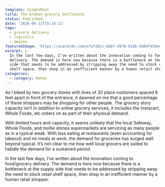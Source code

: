 ```yaml
---
template: SinglePost
title: The broken grocery bottleneck
status: Published
date: '2020-04-11T15:14:11'
tags:
  - grocery delivery
  - logistics
  - amazon  
featuredImage: 'https://ucarecdn.com/e7af20cc-bbbf-4976-81db-5604f459ed86/'
excerpt: >-
  In the last few days, I’ve written about the innovation coming to food/grocery
  delivery. The demand is here now because there is a bottleneck at the supply
  side that needs to be addressed by stripping away the need to stock retail
  shelf space, then shop in an inefficient manner by a human retail shopper.
categories:
  - category: Notes
---
```

As I biked by two grocery stores with lines of 20 place customers spaced 6 feet apart in front of the entrance, it dawned on me that a good percentage of these shoppers may be shopping for other people. The grocery story capacity isn’t in *addition* to online grocery services, it includes the Instacart, Whole Foods, etc orders on as part of their physical demand.

With limited hours and capacity, it seems unlikely that the local Safeway, Whole Foods, and mollie stones supermarkets are servicing as many people as in a typical week. With less eating at restaurants (even accounting for takeout) and no meals at work, the demand for groceries has surged well beyond typical. It’s not clear to me how well local grocers are suited to habdle the demand for a sustained period.

In the last few days, I’ve written about the innovation coming to food/grocery delivery. The demand is here now because there is a bottleneck at the supply side that needs to be addressed by stripping away the need to stock retail shelf space, then shop in an inefficient manner by a human retail shopper.
